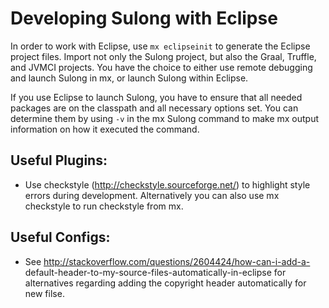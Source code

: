 # Developing Sulong with Eclipse

In order to work with Eclipse, use `mx eclipseinit` to generate the
Eclipse project files. Import not only the Sulong project, but also the
Graal, Truffle, and JVMCI projects. You have the choice to either use 
remote debugging and launch Sulong in mx, or launch Sulong within
Eclipse.

If you use Eclipse to launch Sulong, you have to ensure that all needed
packages are on the classpath and all necessary options set. You can
determine them by using `-v` in the mx Sulong command to make mx 
output information on how it executed the command.

## Useful Plugins:
* Use checkstyle (http://checkstyle.sourceforge.net/) to highlight 
style errors during development. Alternatively you can also use 
mx checkstyle to run checkstyle from mx.

## Useful Configs:
* See 
http://stackoverflow.com/questions/2604424/how-can-i-add-a-
	default-header-to-my-source-files-automatically-in-eclipse 
for alternatives regarding adding the copyright header automatically 
for new filse.
